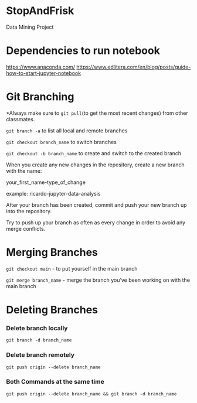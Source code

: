 # StopAndFrisk
Data Mining Project

# Dependencies to run notebook
https://www.anaconda.com/
https://www.edlitera.com/en/blog/posts/guide-how-to-start-jupyter-notebook

# Git Branching

*Always make sure to `git pull`(to get the most recent changes) from other classmates.

`git branch -a` to list all local and remote branches

`git checkout branch_name` to switch branches

`git checkout -b branch_name` to create and switch to the created branch

When you create any new changes in the repository, create a new branch with the name:

your_first_name-type_of_change

example: ricardo-jupyter-data-analysis

After your branch has been created, commit and push your new branch up into the repository.

Try to push up your branch as often as every change in order to avoid any merge conflicts.

# Merging Branches

`git checkout main` - to put yourself in the main branch

`git merge branch_name` - merge the branch you’ve been working on with the main branch

# Deleting Branches

### Delete branch locally

`git branch -d branch_name`

### Delete branch remotely

`git push origin --delete branch_name`

### Both Commands at the same time

`git push origin --delete branch_name && git branch -d branch_name`
